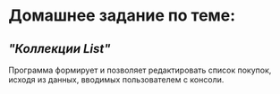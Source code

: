 # Домашнее задание по теме: 
## *"Коллекции List"*

Программа формирует и позволяет редактировать список покупок, исходя из данных, вводимых пользователем с консоли.